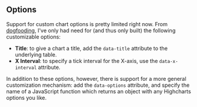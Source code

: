 Options
-------

Support for custom chart options is pretty limited right now. From
[dogfooding](http://en.wikipedia.org/wiki/Dogfooding), I've only had need for (and thus only built)
the following customizable options:

- **Title**: to give a chart a title, add the `data-title` attribute to the underlying table.
- **X Interval**: to specify a tick interval for the X-axis, use the `data-x-interval` attribute.

In addition to these options, however, there is support for a more general customization mechanism:
add the `data-options` attribute, and specify the name of a JavaScript function which returns an
object with any Highcharts options you like.
